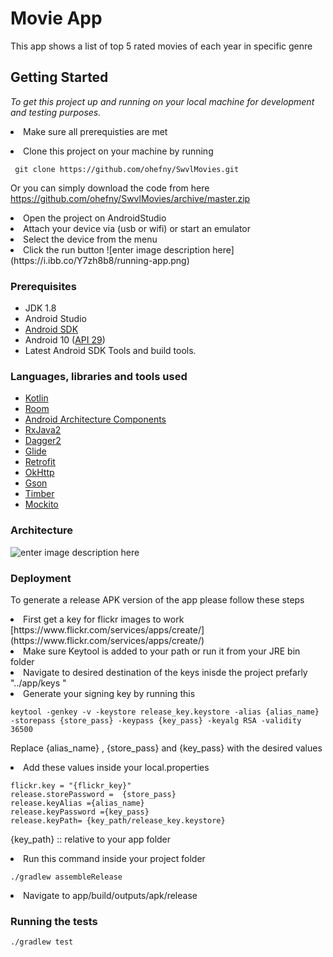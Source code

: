 
# Movie App  

  This app shows a list of top 5 rated movies of each year in specific genre  

## Getting Started  
  
*To get this project up and running on your local machine for development and testing purposes.* <li> Make sure all prerequisties are met  
<li> Clone this project on your machine by running  

     git clone https://github.com/ohefny/SwvlMovies.git   

Or you can simply download the code from here    https://github.com/ohefny/SwvlMovies/archive/master.zip 
<li> Open the project on AndroidStudio  
<li> Attach your device via (usb or wifi) or start an emulator   
<li> Select the device from the menu   
<li> Click the run button   
![enter image description here](https://i.ibb.co/Y7zh8b8/running-app.png)

### Prerequisites  
  
-   JDK 1.8
-  Android Studio
-   [Android SDK](https://developer.android.com/studio/index.html)
-   Android 10 ([API 29](https://developer.android.com/preview/api-overview.html))
-   Latest Android SDK Tools and build tools.  

  ### Languages, libraries and tools used

-   [Kotlin](https://kotlinlang.org/)
-   [Room](https://developer.android.com/topic/libraries/architecture/room.html)
-   [Android Architecture Components](https://developer.android.com/topic/libraries/architecture/index.html)
-   [RxJava2](https://github.com/ReactiveX/RxJava/wiki/What's-different-in-2.0)
-   [Dagger2](https://github.com/google/dagger)
-   [Glide](https://github.com/bumptech/glide)
-   [Retrofit](http://square.github.io/retrofit/)
-   [OkHttp](http://square.github.io/okhttp/)
-   [Gson](https://github.com/google/gson)
-   [Timber](https://github.com/JakeWharton/timber)
-   [Mockito](http://site.mockito.org/)

### Architecture
![enter image description here](https://i.ibb.co/zZy6J7Q/celan-arch-mvvm-arch.png)  

### Deployment  
  
To generate a release APK version of the app  please follow these steps
<li> First get a key for flickr images to work  [https://www.flickr.com/services/apps/create/](https://www.flickr.com/services/apps/create/)
<li>  Make sure Keytool is added to your path  or run it from your JRE bin folder
<li> Navigate to desired destination of the keys inisde the project prefarly "../app/keys "
<li> Generate your signing key by running this 

```  
keytool -genkey -v -keystore release_key.keystore -alias {alias_name} -storepass {store_pass} -keypass {key_pass} -keyalg RSA -validity 36500
```  
Replace {alias_name} , {store_pass} and {key_pass} with the desired values
<li> Add these values inside your local.properties

```
flickr.key = "{flickr_key}"
release.storePassword =  {store_pass}
release.keyAlias ={alias_name}
release.keyPassword ={key_pass}
release.keyPath= {key_path/release_key.keystore}
```
{key_path} :: relative to your app folder
 
<li> Run this command inside your project folder 

``` ./gradlew assembleRelease ```
<li> Navigate to app/build/outputs/apk/release


### Running the tests  

   ```./gradlew test```

  